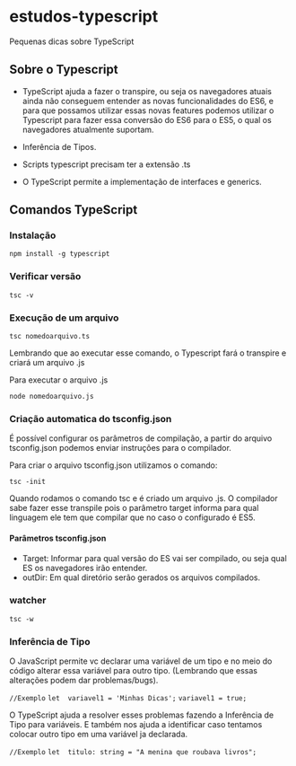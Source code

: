 # estudos-typescript
Pequenas dicas sobre TypeScript

## Sobre o Typescript

- TypeScript ajuda a fazer o transpire, ou seja os navegadores atuais ainda não conseguem entender as novas funcionalidades do ES6, e para que possamos utilizar essas novas features podemos utilizar o Typescript para fazer essa conversão do ES6 para o ES5, o qual os navegadores atualmente suportam.

- Inferência de Tipos.

- Scripts typescript precisam ter a extensão .ts

- O TypeScript permite a implementação de interfaces e generics.

## Comandos TypeScript

### Instalação
```npm install -g typescript```

### Verificar versão
```tsc -v```

### Execução de um arquivo
```tsc nomedoarquivo.ts```

Lembrando que ao executar esse comando, o Typescript fará o transpire e criará um arquivo .js

Para executar o arquivo .js

```node nomedoarquivo.js```

### Criação automatica do tsconfig.json

É possível configurar os parâmetros de compilação, a partir do arquivo tsconfig.json podemos enviar instruções para o compilador.

Para criar o arquivo tsconfig.json utilizamos o comando:

```tsc -init```

Quando rodamos o comando tsc e é criado um arquivo .js. O compilador sabe fazer esse transpile pois o parâmetro target informa para qual linguagem ele tem que compilar que no caso o configurado é ES5.

#### Parâmetros tsconfig.json

-  Target: Informar para qual versão do ES vai ser compilado, ou seja qual ES os navegadores irão entender.
-  outDir: Em qual diretório serão gerados os arquivos compilados.

### watcher
```tsc -w```

### Inferência de Tipo

O JavaScript permite vc declarar uma variável de um tipo e no meio do código alterar essa variável para outro tipo. (Lembrando que essas alterações podem dar problemas/bugs).

``` //Exemplo ```
``` let  variavel1 = 'Minhas Dicas'; ```
``` variavel1 = true; ```

O TypeScript ajuda a resolver esses problemas fazendo a Inferência de Tipo para variáveis.
E também nos ajuda a identificar caso tentamos colocar outro tipo em uma variável ja declarada.

``` //Exemplo ```
``` let  titulo: string = "A menina que roubava livros"; ```


